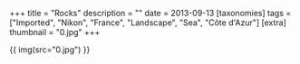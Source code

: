 +++
title = "Rocks"
description = ""
date = 2013-09-13
[taxonomies]
tags = ["Imported", "Nikon", "France", "Landscape", "Sea", "Côte d'Azur"]
[extra]
thumbnail = "0.jpg"
+++

{{ img(src="0.jpg") }}
